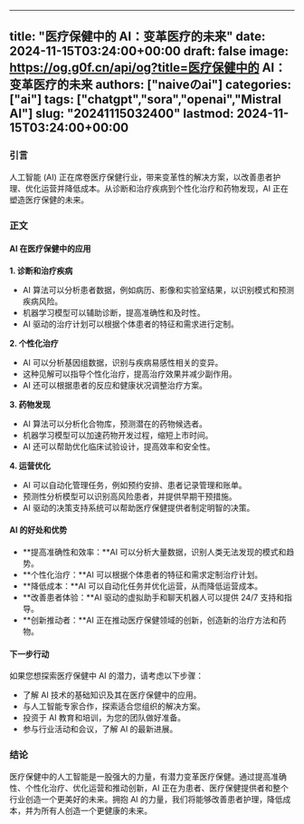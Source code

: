 
---
title: "医疗保健中的 AI：变革医疗的未来"
date: 2024-11-15T03:24:00+00:00
draft: false
image: https://og.g0f.cn/api/og?title=医疗保健中的 AI：变革医疗的未来
authors: ["naiveのai"]
categories: ["ai"]
tags: ["chatgpt","sora","openai","Mistral AI"]
slug: "20241115032400"
lastmod: 2024-11-15T03:24:00+00:00
---
### 引言

人工智能 (AI) 正在席卷医疗保健行业，带来变革性的解决方案，以改善患者护理、优化运营并降低成本。从诊断和治疗疾病到个性化治疗和药物发现，AI 正在塑造医疗保健的未来。

### 正文

#### AI 在医疗保健中的应用

**1. 诊断和治疗疾病**

* AI 算法可以分析患者数据，例如病历、影像和实验室结果，以识别模式和预测疾病风险。
* 机器学习模型可以辅助诊断，提高准确性和及时性。
* AI 驱动的治疗计划可以根据个体患者的特征和需求进行定制。

**2. 个性化治疗**

* AI 可以分析基因组数据，识别与疾病易感性相关的变异。
* 这种见解可以指导个性化治疗，提高治疗效果并减少副作用。
* AI 还可以根据患者的反应和健康状况调整治疗方案。

**3. 药物发现**

* AI 算法可以分析化合物库，预测潜在的药物候选者。
* 机器学习模型可以加速药物开发过程，缩短上市时间。
* AI 还可以帮助优化临床试验设计，提高效率和安全性。

**4. 运营优化**

* AI 可以自动化管理任务，例如预约安排、患者记录管理和账单。
* 预测性分析模型可以识别高风险患者，并提供早期干预措施。
* AI 驱动的决策支持系统可以帮助医疗保健提供者制定明智的决策。

#### AI 的好处和优势

* **提高准确性和效率：**AI 可以分析大量数据，识别人类无法发现的模式和趋势。
* **个性化治疗：**AI 可以根据个体患者的特征和需求定制治疗计划。
* **降低成本：**AI 可以自动化任务并优化运营，从而降低运营成本。
* **改善患者体验：**AI 驱动的虚拟助手和聊天机器人可以提供 24/7 支持和指导。
* **创新推动者：**AI 正在推动医疗保健领域的创新，创造新的治疗方法和药物。

#### 下一步行动

如果您想探索医疗保健中 AI 的潜力，请考虑以下步骤：

* 了解 AI 技术的基础知识及其在医疗保健中的应用。
* 与人工智能专家合作，探索适合您组织的解决方案。
* 投资于 AI 教育和培训，为您的团队做好准备。
* 参与行业活动和会议，了解 AI 的最新进展。

### 结论

医疗保健中的人工智能是一股强大的力量，有潜力变革医疗保健。通过提高准确性、个性化治疗、优化运营和推动创新，AI 正在为患者、医疗保健提供者和整个行业创造一个更美好的未来。拥抱 AI 的力量，我们将能够改善患者护理，降低成本，并为所有人创造一个更健康的未来。